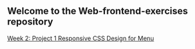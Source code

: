 ## Welcome to the Web-frontend-exercises repository


[Week 2: Project 1 Responsive CSS Design for Menu](url)

